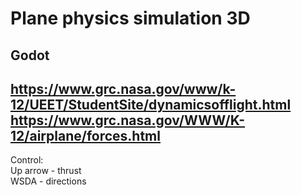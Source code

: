 # Plane physics simulation 3D
Godot
-
https://www.grc.nasa.gov/www/k-12/UEET/StudentSite/dynamicsofflight.html<br>
https://www.grc.nasa.gov/WWW/K-12/airplane/forces.html
-
Control:<br>
Up arrow - thrust<br>
WSDA - directions
